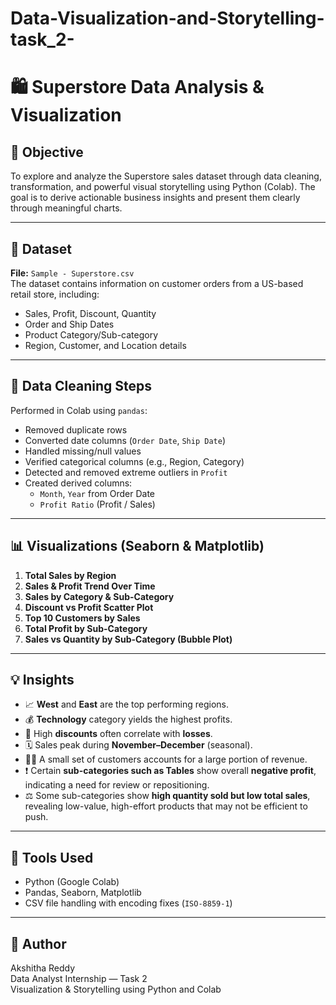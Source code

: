 # Data-Visualization-and-Storytelling-task_2-

# 🛍 Superstore Data Analysis & Visualization

## 📌 Objective
To explore and analyze the Superstore sales dataset through data cleaning, transformation, and powerful visual storytelling using Python (Colab). The goal is to derive actionable business insights and present them clearly through meaningful charts.

---

## 📁 Dataset

**File:** `Sample - Superstore.csv`  
The dataset contains information on customer orders from a US-based retail store, including:
- Sales, Profit, Discount, Quantity
- Order and Ship Dates
- Product Category/Sub-category
- Region, Customer, and Location details

---

## 🧹 Data Cleaning Steps

Performed in Colab using `pandas`:
- Removed duplicate rows
- Converted date columns (`Order Date`, `Ship Date`)
- Handled missing/null values
- Verified categorical columns (e.g., Region, Category)
- Detected and removed extreme outliers in `Profit`
- Created derived columns:
  - `Month`, `Year` from Order Date
  - `Profit Ratio` (Profit / Sales)

---

## 📊 Visualizations (Seaborn & Matplotlib)

1. **Total Sales by Region**  
2. **Sales & Profit Trend Over Time**  
3. **Sales by Category & Sub-Category**  
4. **Discount vs Profit Scatter Plot**  
5. **Top 10 Customers by Sales**  
6. **Total Profit by Sub-Category**  
7. **Sales vs Quantity by Sub-Category (Bubble Plot)**

---

## 💡 Insights

- 📈 **West** and **East** are the top performing regions.
- 💰 **Technology** category yields the highest profits.
- 🚨 High **discounts** often correlate with **losses**.
- 🗓 Sales peak during **November–December** (seasonal).
- 🧑‍💼 A small set of customers accounts for a large portion of revenue.
- ❗ Certain **sub-categories such as Tables** show overall **negative profit**, indicating a need for review or repositioning.
- ⚖️ Some sub-categories show **high quantity sold but low total sales**, revealing low-value, high-effort products that may not be efficient to push.


---

## 🚀 Tools Used

- Python (Google Colab)
- Pandas, Seaborn, Matplotlib
- CSV file handling with encoding fixes (`ISO-8859-1`)

---

## 🧠 Author

Akshitha Reddy  
Data Analyst Internship — Task 2  
Visualization & Storytelling using Python and Colab

